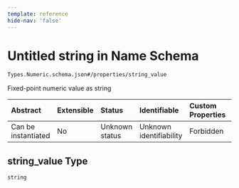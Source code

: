 ```yaml
---
template: reference
hide-nav: 'false'
---
```


# Untitled string in Name Schema

```txt
Types.Numeric.schema.json#/properties/string_value
```

Fixed-point numeric value as string

| Abstract            | Extensible | Status         | Identifiable            | Custom Properties | Additional Properties | Access Restrictions | Defined In                                                                  |
| :------------------ | :--------- | :------------- | :---------------------- | :---------------- | :-------------------- | :------------------ | :-------------------------------------------------------------------------- |
| Can be instantiated | No         | Unknown status | Unknown identifiability | Forbidden         | Allowed               | none                | [Numeric.schema.json*](../types/Numeric.schema.json "open original schema") |

## string_value Type

`string`
